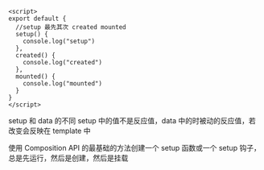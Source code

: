 ```vue
<script>
export default {
  //setup 最先其次 created mounted
  setup() {
    console.log("setup")
  },
  created() {
    console.log("created")
  },
  mounted() {
    console.log("mounted")
  }
}
</script>
```

setup 和 data 的不同
setup 中的值不是反应值，data 中的时被动的反应值，若改变会反映在 template 中

使用 Composition API 的最基础的方法创建一个 setup 函数或一个 setup 钩子，总是先运行，然后是创建，然后是挂载